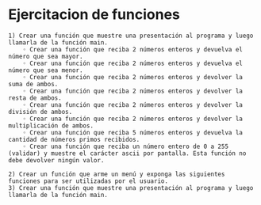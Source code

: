 
# Ejercitacion de funciones


    1) Crear una función que muestre una presentación al programa y luego llamarla de la función main.
        ◦ Crear una función que reciba 2 números enteros y devuelva el número que sea mayor.
        ◦ Crear una función que reciba 2 números enteros y devuelva el número que sea menor.
        ◦ Crear una función que reciba 2 números enteros y devolver la suma de ambos.
        ◦ Crear una función que reciba 2 números enteros y devolver la resta de ambos.
        ◦ Crear una función que reciba 2 números enteros y devolver la división de ambos.
        ◦ Crear una función que reciba 2 números enteros y devolver la multiplicación de ambos.
        ◦ Crear una función que reciba 5 números enteros y devuelva la cantidad de números primos recibidos.
        ◦ Crear una función que reciba un número entero de 0 a 255 (validar) y muestre el carácter ascii por pantalla. Esta función no debe devolver ningún valor.

    2) Crear un función que arme un menú y exponga las siguientes funciones para ser utilizadas por el usuario.
    3) Crear una función que muestre una presentación al programa y luego llamarla de la función main.
